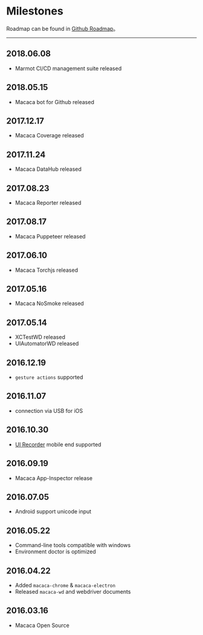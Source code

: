 # Milestones

Roadmap can be found in [Github Roadmap](//github.com/alibaba/macaca/labels/Roadmap)。

---

## 2018.06.08

- Marmot CI/CD management suite released

## 2018.05.15

- Macaca bot for Github released

## 2017.12.17

- Macaca Coverage released

## 2017.11.24

- Macaca DataHub released

## 2017.08.23

- Macaca Reporter released

## 2017.08.17

- Macaca Puppeteer released

## 2017.06.10

- Macaca Torchjs released

## 2017.05.16

- Macaca NoSmoke released

## 2017.05.14

- XCTestWD released
- UIAutomatorWD released

## 2016.12.19

- `gesture actions` supported

## 2016.11.07

- connection via USB for iOS

## 2016.10.30

- [UI Recorder](https://github.com/alibaba/uirecorder) mobile end supported

## 2016.09.19

- Macaca App-Inspector release

## 2016.07.05

- Android support unicode input

## 2016.05.22

- Command-line tools compatible with windows
- Environment doctor is optimized

## 2016.04.22

- Added `macaca-chrome` & `macaca-electron`
- Released `macaca-wd` and webdriver documents

## 2016.03.16

- Macaca Open Source
